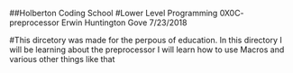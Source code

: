 ##Holberton Coding School
#Lower Level Programming 0X0C- preprocessor
Erwin Huntington Gove
7/23/2018

#This dircetory was made for the perpous of education.
In this directory I will be learning about the preprocessor
I will learn how to use Macros and various other things like that